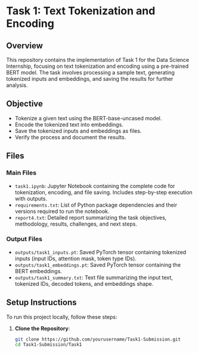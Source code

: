 # Task 1: Text Tokenization and Encoding

## Overview
This repository contains the implementation of Task 1 for the Data Science Internship, focusing on text tokenization and encoding using a pre-trained BERT model. The task involves processing a sample text, generating tokenized inputs and embeddings, and saving the results for further analysis.

## Objective
- Tokenize a given text using the BERT-base-uncased model.
- Encode the tokenized text into embeddings.
- Save the tokenized inputs and embeddings as files.
- Verify the process and document the results.

## Files
### Main Files
- `task1.ipynb`: Jupyter Notebook containing the complete code for tokenization, encoding, and file saving. Includes step-by-step execution with outputs.
- `requirements.txt`: List of Python package dependencies and their versions required to run the notebook.
- `report4.txt`: Detailed report summarizing the task objectives, methodology, results, challenges, and next steps.

### Output Files
- `outputs/task1_inputs.pt`: Saved PyTorch tensor containing tokenized inputs (input IDs, attention mask, token type IDs).
- `outputs/task1_embeddings.pt`: Saved PyTorch tensor containing the BERT embeddings.
- `outputs/task1_summary.txt`: Text file summarizing the input text, tokenized IDs, decoded tokens, and embeddings shape.

## Setup Instructions
To run this project locally, follow these steps:

1. **Clone the Repository**:
   ```bash
   git clone https://github.com/yourusername/Task1-Submission.git
   cd Task1-Submission/Task1
